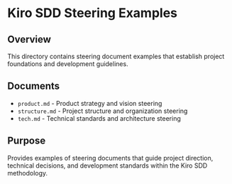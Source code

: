 # Kiro SDD Steering Examples

## Overview
This directory contains steering document examples that establish project foundations and development guidelines.

## Documents
- `product.md` - Product strategy and vision steering
- `structure.md` - Project structure and organization steering
- `tech.md` - Technical standards and architecture steering

## Purpose
Provides examples of steering documents that guide project direction, technical decisions, and development standards within the Kiro SDD methodology.